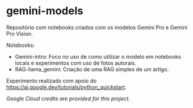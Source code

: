 # gemini-models

Repositório com notebooks criados com os modelos Gemini Pro e Gemini Pro Vision.

Notebooks:

- Gemini-intro: Foco no uso de como utilizar o modelo em notebooks locais e experimentos com uso de fotos autorais.
- RAG-llama_gemini: Criação de uma RAG simples de um artigo.


Experimento realizado com apoio do https://ai.google.dev/tutorials/python_quickstart.


*Google Cloud credits are provided for this project.*
